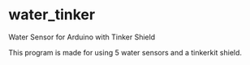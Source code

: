# water_tinker
Water Sensor for Arduino with Tinker Shield

This program is made for using 5 water sensors and a tinkerkit shield.
